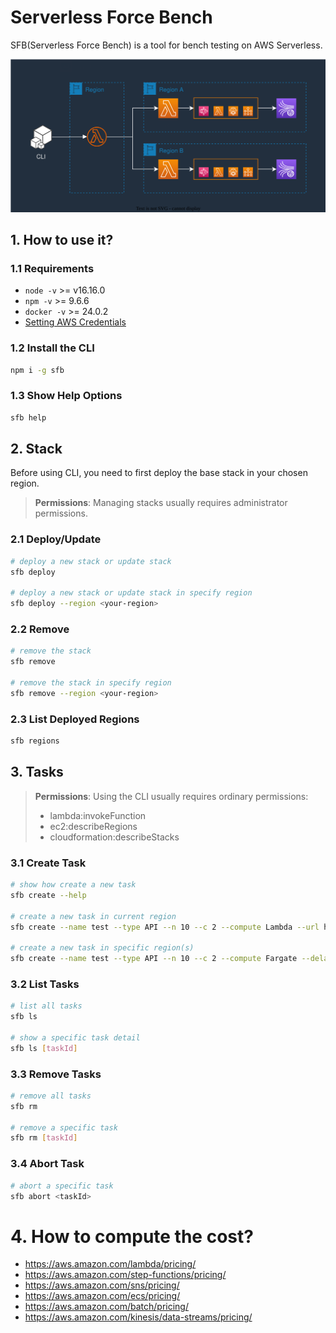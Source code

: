 # Serverless Force Bench

SFB(Serverless Force Bench) is a tool for bench testing on AWS Serverless.

![arch.svg](arch.svg)

## 1. How to use it?

### 1.1 Requirements

- `node -v` >= v16.16.0
- `npm -v` >= 9.6.6
- `docker -v` >= 24.0.2
- [Setting AWS Credentials](https://docs.aws.amazon.com/sdk-for-javascript/v2/developer-guide/setting-credentials-node.html)

### 1.2 Install the CLI

```bash
npm i -g sfb
```

### 1.3 Show Help Options

```bash
sfb help
```

## 2. Stack

Before using CLI, you need to first deploy the base stack in your chosen region.

> **Permissions**: Managing stacks usually requires administrator permissions.

### 2.1 Deploy/Update

```bash
# deploy a new stack or update stack
sfb deploy

# deploy a new stack or update stack in specify region
sfb deploy --region <your-region>
```

### 2.2 Remove

```bash
# remove the stack
sfb remove

# remove the stack in specify region
sfb remove --region <your-region>
```

### 2.3 List Deployed Regions

```bash
sfb regions
```

## 3. Tasks

> **Permissions**: Using the CLI usually requires ordinary permissions:
> - lambda:invokeFunction
> - ec2:describeRegions
> - cloudformation:describeStacks

### 3.1 Create Task

```bash
# show how create a new task
sfb create --help

# create a new task in current region
sfb create --name test --type API --n 10 --c 2 --compute Lambda --url https://api.com

# create a new task in specific region(s)
sfb create --name test --type API --n 10 --c 2 --compute Fargate --delay 30 --url https://api.com --regions ap-southeast-1,us-east-2

```

### 3.2 List Tasks

```bash
# list all tasks
sfb ls

# show a specific task detail
sfb ls [taskId]

```

### 3.3 Remove Tasks

```bash
# remove all tasks
sfb rm

# remove a specific task
sfb rm [taskId]

```

### 3.4 Abort Task

```bash
# abort a specific task
sfb abort <taskId>
```

# 4. How to compute the cost?

- https://aws.amazon.com/lambda/pricing/
- https://aws.amazon.com/step-functions/pricing/
- https://aws.amazon.com/sns/pricing/
- https://aws.amazon.com/ecs/pricing/
- https://aws.amazon.com/batch/pricing/
- https://aws.amazon.com/kinesis/data-streams/pricing/

